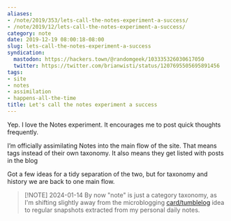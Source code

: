 ```yaml
---
aliases:
- /note/2019/353/lets-call-the-notes-experiment-a-success/
- /note/2019/12/lets-call-the-notes-experiment-a-success/
category: note
date: 2019-12-19 08:00:18-08:00
slug: lets-call-the-notes-experiment-a-success
syndication:
  mastodon: https://hackers.town/@randomgeek/103335326030617050
  twitter: https://twitter.com/brianwisti/status/1207695505695891456
tags:
- site
- notes
- assimilation
- happens-all-the-time
title: Let's call the notes experiment a success
---
```


Yep. I love the Notes experiment. It encourages me to post quick thoughts frequently.

I’m officially assimilating Notes into the main flow of the site. That means tags instead of their own taxonomy. It also means they get listed with posts in the blog

Got a few ideas for a tidy separation of the two, but for taxonomy and history we are back to one main flow.

 > 
 > \[!NOTE\] 2024-01-14
 > By now "note" is just a category taxonomy, as I'm shifting slightly away from the microblogging [card/tumblelog](../../../card/tumblelog.md) idea to regular snapshots extracted from my personal daily notes.
